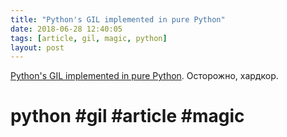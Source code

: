 ```yaml
---
title: "Python's GIL implemented in pure Python"
date: 2018-06-28 12:40:05
tags: [article, gil, magic, python]
layout: post
---
```


[Python's GIL implemented in pure Python](https://rushter.com/blog/python-gil-thread-scheduling/). Осторожно, хардкор.

# python #gil #article #magic
